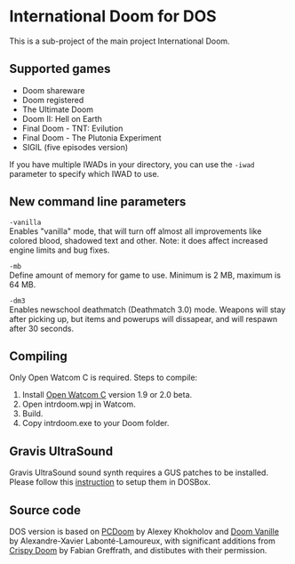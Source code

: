 # International Doom for DOS

This is a sub-project of the main project International Doom. 

## Supported games
* Doom shareware
* Doom registered
* The Ultimate Doom
* Doom II: Hell on Earth
* Final Doom - TNT: Evilution
* Final Doom - The Plutonia Experiment
* SIGIL (five episodes version)

If you have multiple IWADs in your directory, you can use the `-iwad` parameter to specify which IWAD to use. 

## New command line parameters

`-vanilla`<br />
Enables "vanilla" mode, that will turn off almost all improvements like colored blood, shadowed text and other.
Note: it does affect increased engine limits and bug fixes.

`-mb`<br />
Define amount of memory for game to use. Minimum is 2 MB, maximum is 64 MB.

`-dm3`<br />
Enables newschool deathmatch (Deathmatch 3.0) mode. Weapons will stay after picking up, but items and powerups will dissapear, and will respawn after 30 seconds.


## Compiling

Only Open Watcom C is required. Steps to compile:

1. Install [Open Watcom C](http://www.openwatcom.org/) version 1.9 or 2.0 beta.
2. Open intrdoom.wpj in Watcom.
3. Build.
4. Copy intrdoom.exe to your Doom folder.

## Gravis UltraSound

Gravis UltraSound sound synth requires a GUS patches to be installed. Please follow this [instruction](https://github.com/JNechaevsky/inter-doom/blob/master/src_dos/ultrasnd/README.md) to setup them in DOSBox.


## Source code

DOS version is based on [PCDoom](https://github.com/nukeykt/PCDoom-v2) by Alexey Khokholov and [Doom Vanille](https://github.com/AXDOOMER/doom-vanille) by Alexandre-Xavier Labonté-Lamoureux, with significant additions from [Crispy Doom](https://www.chocolate-doom.org/wiki/index.php/Crispy_Doom) by Fabian Greffrath, and distibutes with their permission. 
